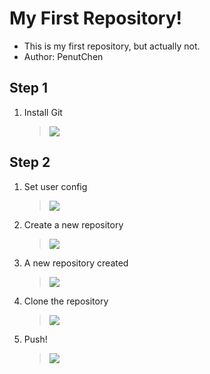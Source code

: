 # My First Repository!

+ This is my first repository, but actually not.
+ Author: PenutChen

## Step 1
1. Install Git
	> ![](https://i.imgur.com/kVZGWa9.png)

## Step 2
1. Set user config
	> ![](https://i.imgur.com/71uKa2m.png)
2. Create a new repository
	> ![](https://i.imgur.com/ZjHiLcv.png)
3. A new repository created
	> ![](https://i.imgur.com/JdXZcBR.png)
4. Clone the repository
	> ![](https://i.imgur.com/4BoXEWR.png)
5. Push!
	> ![](https://i.imgur.com/flUnqD3.png)
